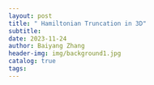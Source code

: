 ```yaml
---
layout: post
title: " Hamiltonian Truncation in 3D"
subtitle: 
date: 2023-11-24
author: Baiyang Zhang
header-img: img/background1.jpg
catalog: true
tags:
---
```


### 